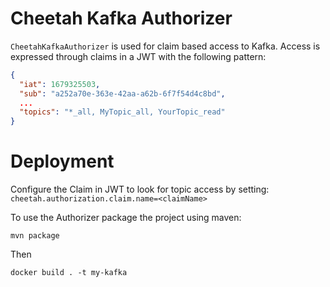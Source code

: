 # Cheetah Kafka Authorizer

`CheetahKafkaAuthorizer` is used for claim based access to Kafka.
Access is expressed through claims in a JWT with the following pattern:

```json
{
  "iat": 1679325503,
  "sub": "a252a70e-363e-42aa-a62b-6f7f54d4c8bd",
  ...
  "topics": "*_all, MyTopic_all, YourTopic_read"
}
```

# Deployment

Configure the Claim in JWT to look for topic access by setting:
`cheetah.authorization.claim.name=<claimName>`

To use the Authorizer package the project using maven:

`mvn package`

Then

`docker build . -t my-kafka`

